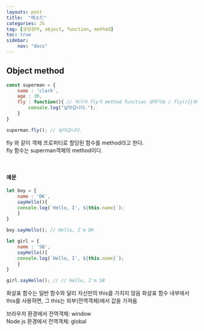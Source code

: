 ```yaml
---
layouts: post
title:  "메소드"
categories: JS
tag: [코딩앙마, object, function, method]
toc: true
sidebar:
    nav: "docs"
---
```


## Object method

```js
const superman = {
    name : 'clark',
    age : 30,
    fly : function(){ // 여기서 fly가 method function 생략가능 / fly(){}와 같이
        console.log("날아갑니다.");
    }
}

superman.fly(); // 날아갑니다.
```

fly 와 같이 객체 프로퍼티로 할당된 함수를 method라고 한다.<br/>
fly 함수는 superman객체의 method이다.<br/>

<br/>

#### 예문

```js
let boy = {
    name : 'DK',
    sayHello(){
    console.log(`Hello, I', ${this.name}`);
    }
}

boy.sayHello(); // Hello, I'm DK

let girl = {
    name : 'SB',
    sayHello(){
    console.log(`Hello, I', ${this.name}`);
    }
}

girl.sayHello(); // // Hello, I'm SB
```

화살표 함수는 일반 함수와 달리 자신만의 this를 가지지 않음 화살표 함수 내부에서 this를 사용하면, 그 this는 외부(전역객체)에서 값을 가져옴

브라우저 환경에서 전역객체: window <br/>
Node js 환경에서 전역객체: global





